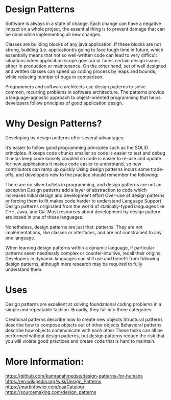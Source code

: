 # Design Patterns
Software is always in a state of change. Each change can have a negative impact on a whole project, the essential thing is to prevent damage that can be done while implementing all new changes. 

Classes are building blocks of any java application. If these blocks are not strong, building (i.e. application)is going to face tough time in future, which essentially means that not so well-written code can lead to very difficult situations when  application scope goes up or faces certain design issues either in production or maintenance. On the other hand, set of well designed and written classes can speed up coding process by leaps and bounds, while reducing number of bugs in comparison. 

Programmers and software architects use design patterns to solve common, recurring problems in software architecture. The patterns provide a language-agnostic approach to object-oriented programming that helps developers follow principles of good application design.

# Why Design Patterns?
Developing by design patterns offer several advantages:

It’s easier to follow good programming principles such as the SOLID principles.
It keeps code chunks smaller so code is easier to test and debug
It helps keep code loosely coupled so code is easier to re-use and update for new applications
It makes code easier to understand, so new contributors can ramp up quickly
Using design patterns incurs some trade-offs, and developers new to the practice should remember the following:

There are no silver bullets in programming, and design patterns are not an exception
Design patterns add a layer of abstraction to code which increases initial design and development effort
Over-use of design patterns or forcing them to fit makes code harder to understand
Language Support
Design patterns originated from the world of statically-typed languages like C++, Java, and C#. Most resources about development by design pattern are based in one of these languages.

Nonetheless, design patterns are just that: patterns. They are not implementations, like classes or interfaces, and are not constrained to any one language.

When learning design patterns within a dynamic language, if particular patterns seem needlessly complex or counter-intuitive, recall their origins. Developers in dynamic languages can still use and benefit from following design patterns, although more research may be required to fully understand them.

# Uses
Design patterns are excellent at solving foundational coding problems in a simple and repeatable fashion. Broadly, they fall into three categories:

Creational patterns describe how to create new objects
Structural patterns describe how to compose objects out of other objects
Behavioral patterns describe how objects communicate with each other
These tasks can all be performed without design patterns, but design patterns reduce the risk that you will violate good practices and create code that is hard to maintain.

# More Information:
https://github.com/kamranahmedse/design-patterns-for-humans <br/>
https://en.wikipedia.org/wiki/Design_Patterns <br/>
https://martinfowler.com/eaaCatalog/ <br/>
https://sourcemaking.com/design_patterns <br/>
